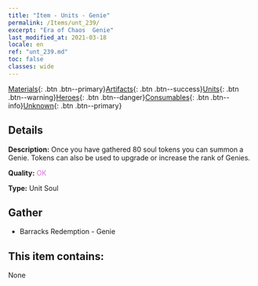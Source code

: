 ```yaml
---
title: "Item - Units - Genie"
permalink: /Items/unt_239/
excerpt: "Era of Chaos  Genie"
last_modified_at: 2021-03-18
locale: en
ref: "unt_239.md"
toc: false
classes: wide
---
```

 [Materials](/Items/){: .btn .btn--primary}[Artifacts](/Items/Artifacts/){: .btn .btn--success}[Units](/Items/Units/){: .btn .btn--warning}[Heroes](/Items/Heroes/){: .btn .btn--danger}[Consumables](/Items/Consumables/){: .btn .btn--info}[Unknown](/Items/Unknown/){: .btn .btn--primary}

## Details
 **Description:** Once you have gathered 80 soul tokens you can summon a Genie. Tokens can also be used to upgrade or increase the rank of Genies.

 **Quality:** <span style="color: #DA70D6">OK</span>

 **Type:** Unit Soul

## Gather

*    Barracks Redemption - Genie 

## This item contains:

  None

